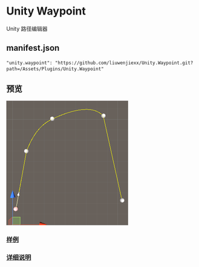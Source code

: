 # Unity Waypoint

Unity 路径编辑器



## manifest.json


   ```
"unity.waypoint": "https://github.com/liuwenjiexx/Unity.Waypoint.git?path=/Assets/Plugins/Unity.Waypoint"
   ```





## 预览

![](Doc/preview.PNG)



### [样例](Assets/Example/README.md)

### [详细说明](Assets/Plugins/Unity.Waypoint/README.md)

